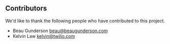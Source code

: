 ## Contributors

We'd like to thank the following people who have contributed to this project. 

- Beau Gunderson <beau@beaugunderson.com>
- Kelvin Law <kelvin@twilio.com>